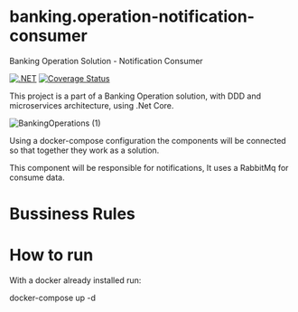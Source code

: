 # banking.operation-notification-consumer

Banking Operation Solution - Notification Consumer

[![.NET](https://github.com/EdsonCaliman/banking.operation-notification-consumer/actions/workflows/dotnet.yml/badge.svg?branch=main)](https://github.com/EdsonCaliman/banking.operation-client-api/actions/workflows/dotnet.yml)
[![Coverage Status](https://coveralls.io/repos/github/EdsonCaliman/banking.operation-notification-consumer/badge.svg?branch=main)](https://coveralls.io/github/EdsonCaliman/banking.operation-client-api?branch=main)

This project is a part of a Banking Operation solution, with DDD and microservices architecture, using .Net Core.

![BankingOperations (1)](https://user-images.githubusercontent.com/19686147/133843637-85277ee1-9748-4456-befa-4b2265e3ebec.jpg)

Using a docker-compose configuration the components will be connected so that together they work as a solution.

This component will be responsible for notifications, It uses a RabbitMq for consume data.

# Bussiness Rules


# How to run

With a docker already installed run:

docker-compose up -d
